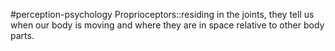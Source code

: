 #perception-psychology 
Proprioceptors::residing in the joints, they tell us when our body is moving and where they are in space relative to other body parts.
<!--SR:!2024-02-03,1,230-->